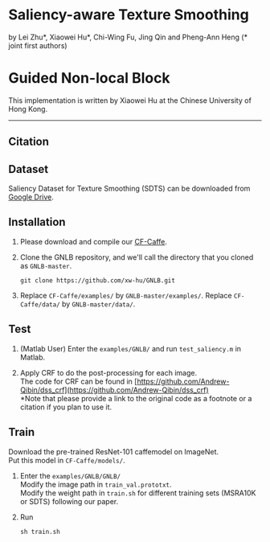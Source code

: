 # Saliency-aware Texture Smoothing

by Lei Zhu*, Xiaowei Hu*, Chi-Wing Fu, Jing Qin and Pheng-Ann Heng (* joint first authors)

# Guided Non-local Block
This implementation is written by Xiaowei Hu at the Chinese University of Hong Kong.

***

## Citation


## Dataset

Saliency Dataset for Texture Smoothing (SDTS) can be downloaded from [Google Drive]().

## Installation

1. Please download and compile our [CF-Caffe](https://github.com/xw-hu/CF-Caffe).

2. Clone the GNLB repository, and we'll call the directory that you cloned as `GNLB-master`.

    ```shell
    git clone https://github.com/xw-hu/GNLB.git
    ```

3. Replace `CF-Caffe/examples/` by `GNLB-master/examples/`.
   Replace `CF-Caffe/data/` by `GNLB-master/data/`.


## Test   

1. (Matlab User) Enter the `examples/GNLB/` and run `test_saliency.m` in Matlab. 

2. Apply CRF to do the post-processing for each image.   
   The code for CRF can be found in [https://github.com/Andrew-Qibin/dss_crf](https://github.com/Andrew-Qibin/dss_crf)   
   *Note that please provide a link to the original code as a footnote or a citation if you plan to use it.

  
## Train

Download the pre-trained ResNet-101 caffemodel on ImageNet.         
Put this model in `CF-Caffe/models/`.
   
1. Enter the `examples/GNLB/GNLB/`   
   Modify the image path in `train_val.prototxt`.          
   Modify the weight path in `train.sh` for different training sets (MSRA10K or SDTS) following our paper.

2. Run   
   ```shell
   sh train.sh

